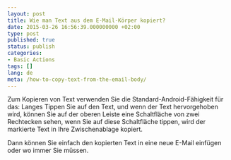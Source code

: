 ```yaml
---
layout: post
title: Wie man Text aus dem E-Mail-Körper kopiert?
date: 2015-03-26 16:56:39.000000000 +02:00
type: post
published: true
status: publish
categories:
- Basic Actions
tags: []
lang: de
meta: /how-to-copy-text-from-the-email-body/
---
```


Zum Kopieren von Text verwenden Sie die Standard-Android-Fähigkeit für das: Langes Tippen Sie auf den Text, und wenn der Text hervorgehoben wird, können Sie auf der oberen Leiste eine Schaltfläche von zwei Rechtecken sehen, wenn Sie auf diese Schaltfläche tippen, wird der markierte Text in Ihre Zwischenablage kopiert.

Dann können Sie einfach den kopierten Text in eine neue E-Mail einfügen oder wo immer Sie müssen.
